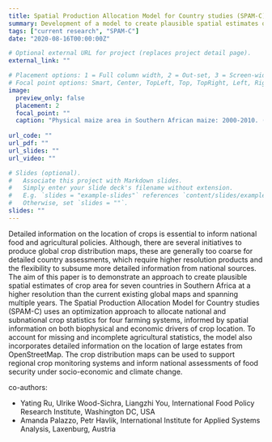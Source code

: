 ```yaml
---
title: Spatial Production Allocation Model for Country studies (SPAM-C) 
summary: Development of a model to create plausible spatial estimates of crop area at 30 arcsec resolution  spanning multiple years including a case study for seven countries in Southern Africa.
tags: ["current research", "SPAM-C"]
date: "2020-08-16T00:00:00Z"

# Optional external URL for project (replaces project detail page).
external_link: ""

# Placement options: 1 = Full column width, 2 = Out-set, 3 = Screen-width
# Focal point options: Smart, Center, TopLeft, Top, TopRight, Left, Right, BottomLeft, Bottom, BottomRight
image:
  preview_only: false
  placement: 2
  focal_point: ""
  caption: "Physical maize area in Southern African maize: 2000-2010. (a) Spatially explicit maize area and (b) maize area by country. Maize area is the sum of four farming systems"
  
url_code: ""
url_pdf: ""
url_slides: ""
url_video: ""

# Slides (optional).
#   Associate this project with Markdown slides.
#   Simply enter your slide deck's filename without extension.
#   E.g. `slides = "example-slides"` references `content/slides/example-slides.md`.
#   Otherwise, set `slides = ""`.
slides: ""
---
```


Detailed information on the location of crops is essential to inform national food and agricultural policies. Although, there are several initiatives to produce global crop distribution maps, these are generally too coarse for detailed country assessments, which require higher resolution products and the flexibility to subsume more detailed information from national sources. The aim of this paper is to demonstrate an approach to create plausible spatial estimates of crop area for seven countries in Southern Africa at a higher resolution than the current existing global maps and spanning multiple years. The Spatial Production Allocation Model for Country studies (SPAM-C) uses an optimization approach to allocate national and subnational crop statistics for four farming systems, informed by spatial information on both biophysical and economic drivers of crop location. To account for missing and incomplete agricultural statistics, the model also incorporates detailed information on the location of large estates from OpenStreetMap. The crop distribution maps can be used to support regional crop monitoring systems and inform national assessments of food security under socio-economic and climate change.

co-authors:
- Yating Ru, Ulrike Wood-Sichra, Liangzhi You, International Food Policy Research Institute, Washington DC, USA
- Amanda Palazzo, Petr Havlik, International Institute for Applied Systems Analysis, Laxenburg, Austria
  